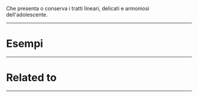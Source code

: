 Che presenta o conserva i tratti lineari, delicati e armoniosi dell'adolescente.

----------------------------------------------------------------

# Esempi


----------------------------------------------------------------

# Related to


----------------------------------------------------------------